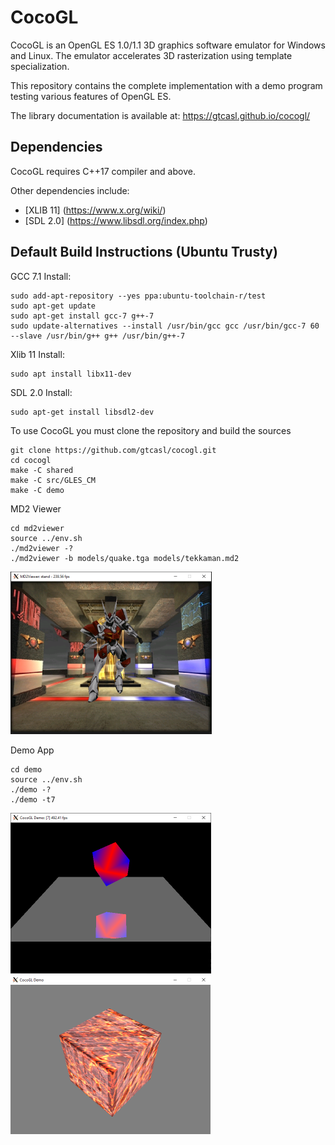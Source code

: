 # CocoGL

CocoGL is an OpenGL ES 1.0/1.1 3D graphics software emulator for Windows and Linux.
The emulator accelerates 3D rasterization using template specialization.

This repository contains the complete implementation with a demo program testing various features of OpenGL ES.


The library documentation is available at:
https://gtcasl.github.io/cocogl/


Dependencies
------------
CocoGL requires C++17 compiler and above.

Other dependencies include:

  - [XLIB 11] (https://www.x.org/wiki/)
  - [SDL 2.0] (https://www.libsdl.org/index.php)

Default Build Instructions (Ubuntu Trusty)
------------------------------------------

GCC 7.1 Install:
  
    sudo add-apt-repository --yes ppa:ubuntu-toolchain-r/test
    sudo apt-get update
    sudo apt-get install gcc-7 g++-7
    sudo update-alternatives --install /usr/bin/gcc gcc /usr/bin/gcc-7 60 --slave /usr/bin/g++ g++ /usr/bin/g++-7

Xlib 11 Install:

    sudo apt install libx11-dev

SDL 2.0 Install:

    sudo apt-get install libsdl2-dev

To use CocoGL you must clone the repository and build the sources

    git clone https://github.com/gtcasl/cocogl.git
    cd cocogl
    make -C shared
    make -C src/GLES_CM
    make -C demo   

MD2 Viewer    

    cd md2viewer
    source ../env.sh
    ./md2viewer -?
    ./md2viewer -b models/quake.tga models/tekkaman.md2
    
![Screenshot2](screenshot3.png)

Demo App

    cd demo
    source ../env.sh
    ./demo -?
    ./demo -t7

![Screenshot1](screenshot1.png) ![Screenshot2](screenshot2.png) 